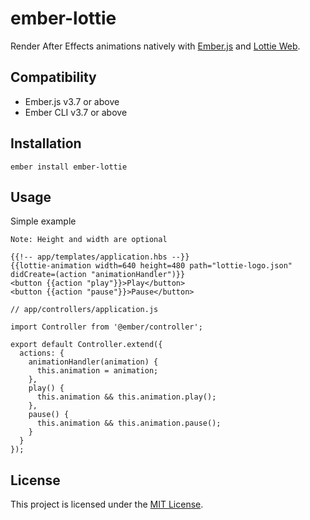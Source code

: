 ember-lottie
==============================================================================

Render After Effects animations natively with [Ember.js](https://www.emberjs.com) and [Lottie Web](http://airbnb.io/lottie/).



Compatibility
------------------------------------------------------------------------------

* Ember.js v3.7 or above
* Ember CLI v3.7 or above


Installation
------------------------------------------------------------------------------

```
ember install ember-lottie
```


Usage
------------------------------------------------------------------------------

Simple example

`Note: Height and width are optional`


```
{{!-- app/templates/application.hbs --}}
{{lottie-animation width=640 height=480 path="lottie-logo.json" didCreate=(action "animationHandler")}}
<button {{action "play"}}>Play</button>
<button {{action "pause"}}>Pause</button>
```


```
// app/controllers/application.js

import Controller from '@ember/controller';

export default Controller.extend({
  actions: {
    animationHandler(animation) {
      this.animation = animation;
    },
    play() {
      this.animation && this.animation.play();
    },
    pause() {
      this.animation && this.animation.pause();
    }
  }
});
```


License
------------------------------------------------------------------------------

This project is licensed under the [MIT License](LICENSE.md).
